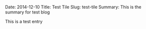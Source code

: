 Date: 2014-12-10
Title: Test Tile
Slug: test-tile
Summary:  This is the summary for test blog


This is a test entry